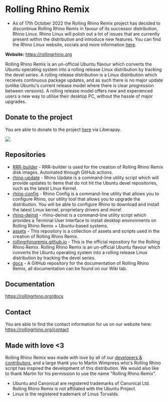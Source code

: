 # Rolling Rhino Remix

* As of 17th October 2022 the Rolling Rhino Remix project has decided to discontinue Rolling Rhino Remix in favour of its successor distribution, Rhino Linux. Rhino Linux will polish out a lot of issues that are currently present within the distribution and introduce new features. You can find the Rhino Linux website, socials and more information [here](https://rhinolinux.org).

**Website:** https://rollingrhino.org

Rolling Rhino Remix is an un-official Ubuntu flavour which converts the Ubuntu operating system into a rolling release Linux distribution by tracking the devel series. A rolling release distribution is a Linux distribution which recieves continuous package updates, and as such there is no major update (unlike Ubuntu's current release model where there is clear progression between versions). A rolling release model offers new and experienced users a new way to utilise their desktop PC, without the hassle of major upgrades.

## Donate to the project

You are able to donate to the project [here](https://liberapay.com/Rolling-Rhino-Remix/) via Liberapay.

<img src="https://img.shields.io/liberapay/receives/Rolling-Rhino-Remix.svg?logo=liberapay">

## Repositories

- [RRR-builder](https://github.com/rollingrhinoremix/rrr-builder) -  RRR-builder is used for the creation of Rolling Rhino Remix disk images. Automated through GitHub actions. 
- [rhino-update](https://github.com/rollingrhinoremix/rhino-update) -  Rhino Update is a command-line utility script which will provide updates to items that do not hit the Ubuntu devel repositories, such as the latest Linux Kernel. 
- [rhino-config](https://github.com/rollingrhinoremix/rhino-config) -  Rhino Config is a command-line utility that allows you to configure Rhino, our utility tool that allows you to upgrade the distribution. You will be able to configure Rhino to download and install the latest Linux kernel, proprietary drivers and more! 
- [rhino-deinst](https://github.com/rollingrhinoremix/rhino-deinst) -  rhino-deinst is a command-line utility script which provides a Terminal User Interface to install desktop environments on Rolling Rhino Remix + Ubuntu-based systems. 
- [assets](https://github.com/rollingrhinoremix/assets) -  This repository is a collection of assets and scripts used in the creation of Rolling Rhino Remix.
- [rollingrhinoremix.github.io](https://github.com/rollingrhinoremix/rollingrhinoremix.github.io) -  This is the official repository for the Rolling Rhino Remix. Rolling Rhino Remix is an un-official Ubuntu flavour which converts the Ubuntu operating system into a rolling release Linux distribution by tracking the devel series. 
- [docs](https://github.com/rollingrhinoremix/docs) - A GitHub repository for the documentation of Rolling Rhino Remix, all documentation can be found on our Wiki tab.

## Documentation

https://rollingrhino.org/docs

## Contact

You are able to find the contact information for us on our website here: https://rollingrhino.org/contact

## Made with love <3

Rolling Rhino Remix was made with love by all of our [developers & contributors](https://rollingrhino.org/contributors), and a large thank you to Martin Wimpress who's Rolling Rhino script has inspired the development of this distribution. We would also like to thank Martin for his permission to use the name "Rolling Rhino Remix".

- Ubuntu and Canonical are registered trademarks of Canonical Ltd. Rolling Rhino Remix is not affiliated with the Ubuntu Project.
- Linux is the registered trademark of Linus Torvalds.

